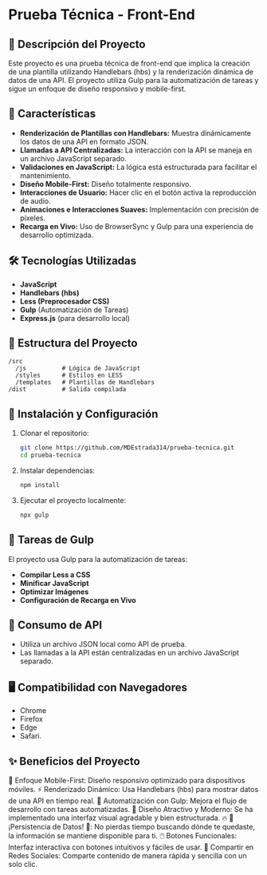 # Prueba Técnica - Front-End

## 🚀 Descripción del Proyecto

Este proyecto es una prueba técnica de front-end que implica la creación de una plantilla utilizando Handlebars (hbs) y la renderización dinámica de datos de una API. El proyecto utiliza Gulp para la automatización de tareas y sigue un enfoque de diseño responsivo y mobile-first.

## 📌 Características

- **Renderización de Plantillas con Handlebars:** Muestra dinámicamente los datos de una API en formato JSON.
- **Llamadas a API Centralizadas:** La interacción con la API se maneja en un archivo JavaScript separado.
- **Validaciones en JavaScript:** La lógica está estructurada para facilitar el mantenimiento.
- **Diseño Mobile-First:** Diseño totalmente responsivo.
- **Interacciones de Usuario:** Hacer clic en el botón activa la reproducción de audio.
- **Animaciones e Interacciones Suaves:** Implementación con precisión de píxeles.
- **Recarga en Vivo:** Uso de BrowserSync y Gulp para una experiencia de desarrollo optimizada.

## 🛠 Tecnologías Utilizadas

- **JavaScript**
- **Handlebars (hbs)**
- **Less (Preprocesador CSS)**
- **Gulp** (Automatización de Tareas)
- **Express.js** (para desarrollo local)

## 📂 Estructura del Proyecto

```
/src
  /js          # Lógica de JavaScript
  /styles      # Estilos en LESS
  /templates   # Plantillas de Handlebars
/dist          # Salida compilada
```

## 🔧 Instalación y Configuración

1. Clonar el repositorio:
   ```sh
   git clone https://github.com/MDEstrada314/prueba-tecnica.git
   cd prueba-tecnica
   ```
2. Instalar dependencias:
   ```sh
   npm install
   ```
3. Ejecutar el proyecto localmente:
   ```sh
   npx gulp
   ```

## 📜 Tareas de Gulp

El proyecto usa Gulp para la automatización de tareas:

- **Compilar Less a CSS**
- **Minificar JavaScript**
- **Optimizar Imágenes**
- **Configuración de Recarga en Vivo**

## 📡 Consumo de API

- Utiliza un archivo JSON local como API de prueba.
- Las llamadas a la API están centralizadas en un archivo JavaScript separado.

## 🖥 Compatibilidad con Navegadores

- Chrome
- Firefox
- Edge
- Safari.


##  ✨ Beneficios del Proyecto
📱 Enfoque Mobile-First: Diseño responsivo optimizado para dispositivos móviles.
⚡ Renderizado Dinámico: Usa Handlebars (hbs) para mostrar datos de una API en tiempo real.
🔄 Automatización con Gulp: Mejora el flujo de desarrollo con tareas automatizadas.
🎨 Diseño Atractivo y Moderno: Se ha implementado una interfaz visual agradable y bien estructurada.
🔥 🔹 ¡Persistencia de Datos! 🔹: No pierdas tiempo buscando dónde te quedaste, la información se mantiene disponible para ti.
🖱️ Botones Funcionales: Interfaz interactiva con botones intuitivos y fáciles de usar.
📢 Compartir en Redes Sociales: Comparte contenido de manera rápida y sencilla con un solo clic.